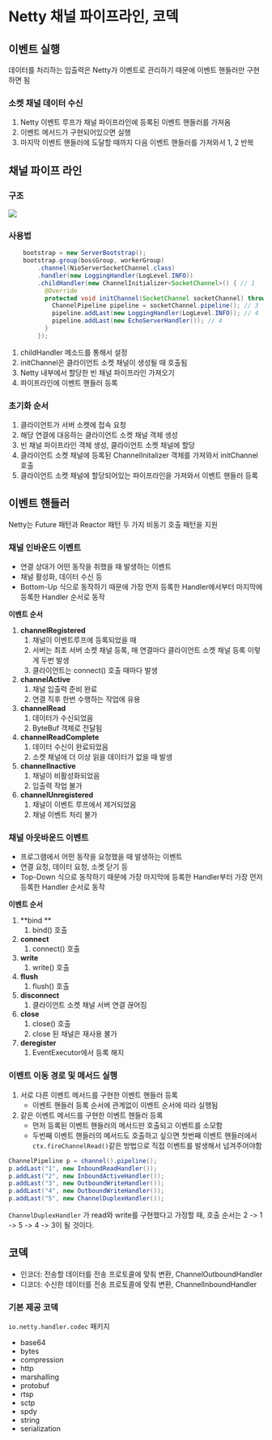# Netty 채널 파이프라인, 코덱

## 이벤트 실행

데이터를 처리하는 입출력은 Netty가 이벤트로 관리하기 때문에 이벤트 핸들러만 구현하면 됨

### 소켓 채널 데이터 수신

1. Netty 이벤트 루프가 채널 파이프라인에 등록된 이벤트 핸들러를 가져옴
2. 이벤트 메서드가 구현되어있으면 실행
3. 마지막 이벤트 핸들러에 도달할 때까지 다음 이벤트 핸들러를 가져와서 1, 2 반복

## 채널 파이프 라인

### 구조

![](channel.png)

### 사용법

```java
    bootstrap = new ServerBootstrap();
    bootstrap.group(bossGroup, workerGroup)
        .channel(NioServerSocketChannel.class)
        .handler(new LoggingHandler(LogLevel.INFO))
        .childHandler(new ChannelInitializer<SocketChannel>() { // 1
          @Override
          protected void initChannel(SocketChannel socketChannel) throws Exception { // 2
            ChannelPipeline pipeline = socketChannel.pipeline(); // 3
            pipeline.addLast(new LoggingHandler(LogLevel.INFO)); // 4
            pipeline.addLast(new EchoServerHandler()); // 4
          }
        });
```

1. childHandler 메소드를 통해서 설정
2. initChannel은 클라이언트 소켓 채널이 생성될 때 호출됨
3. Netty 내부에서 할당한 빈 채널 파이프라인 가져오기
4. 파이프라인에 이벤트 핸들러 등록

### 초기화 순서

1. 클라이언트가 서버 소켓에 접속 요청
2. 해당 연결에 대응하는 클라이언트 소켓 채널 객체 생성
3. 빈 채널 파이프라인 객체 생성, 클라이언트 소켓 채널에 할당
4. 클라이언트 소켓 채널에 등록된 ChannelInitalizer 객체를 가져와서 initChannel 호출
5. 클라이언트 소켓 채널에 할당되어있는 파이프라인을 가져와서 이벤트 핸들러 등록

## 이벤트 핸들러

Netty는 Future 패턴과 Reactor 패턴 두 가지 비동기 호출 패턴을 지원

### 채널 인바운드 이벤트

* 연결 상대가 어떤 동작을 취했을 때 발생하는 이벤트
* 채널 활성화, 데이터 수신 등
* Bottom-Up 식으로 동작하기 때문에 가장 먼저 등록한 Handler에서부터 마지막에 등록한 Handler 순서로 동작

**이벤트 순서**

1. **channelRegistered**
   1. 채널이 이벤트루프에 등록되었을 때
   2. 서버는 최초 서버 소켓 채널 등록, 매 연결마다 클라이언트 소켓 채널 등록 이렇게 두번 발생
   3. 클라이언트는 connect\(\) 호출 때마다 발생
2. **channelActive**
   1. 채널 입출력 준비 완료
   2. 연결 직후 한번 수행하는 작업에 유용
3. **channelRead**
   1. 데이터가 수신되었음
   2. ByteBuf 객체로 전달됨
4. **channelReadComplete**
   1. 데이터 수신이 완료되었음
   2. 소켓 채널에 더 이상 읽을 데이터가 없을 때 발생
5. **channelInactive**
   1. 채널이 비활성화되었음
   2. 입출력 작업 불가
6. **channelUnregistered**
   1. 채널이 이벤트 루프에서 제거되었음
   2. 채널 이벤트 처리 불가

### 채널 아웃바운드 이벤트

* 프로그램에서 어떤 동작을 요청했을 때 발생하는 이벤트
* 연결 요청, 데이터 요청, 소켓 닫기 등
* Top-Down 식으로 동작하기 때문에 가장 마지막에 등록한 Handler부터 가장 먼저 등록한 Handler 순서로 동작

**이벤트 순서**

1. **bind **
   1. bind\(\) 호출
2. **connect**
   1. connect\(\) 호출
3. **write**
   1. write\(\) 호출
4. **flush**
   1. flush\(\) 호출
5. **disconnect**
   1. 클라이언트 소켓 채널 서버 연결 끊어짐
6. **close**
   1. close\(\) 호출
   2. close 된 채널은 재사용 불가
7. **deregister**
   1. EventExecutor에서 등록 해지

### 이벤트 이동 경로 및 메서드 실행

1. 서로 다른 이벤트 메서드를 구현한 이벤트 핸들러 등록
   * 이벤트 핸들러 등록 순서에 관계없이 이벤트 순서에 따라 실행됨
2. 같은 이벤트 메서드를 구현한 이벤트 핸들러 등록
   * 먼저 등록된 이벤트 핸들러의 메서드만 호출되고 이벤트를 소모함
   * 두번째 이벤트 핸들러의 메서드도 호출하고 싶으면 첫번째 이벤트 핸들러에서 `ctx.fireChannelRead()`같은 방법으로 직접 이벤트를 발생해서 넘겨주어야함

```java
ChannelPipeline p = channel().pipeline();
p.addLast("1", new InboundReadHandler());
p.addLast("2", new InboundActiveHandler());
p.addLast("3", new OutboundWriteHandler());
p.addLast("4", new OutboundWriteHandler());
p.addLast("5", new ChannelDuplexHandler());
```

`ChannelDuplexHandler` 가 read와 write를 구현했다고 가정할 때, 호출 순서는 2 -&gt; 1 -&gt; 5 -&gt; 4 -&gt; 3이 될 것이다.

## 코덱

* 인코더: 전송할 데이터를 전송 프로토콜에 맞춰 변환, ChannelOutboundHandler
* 디코더: 수신한 데이터를 전송 프로토콜에 맞춰 변환, ChannelInboundHandler

### 기본 제공 코덱

`io.netty.handler.codec` 패키지

* base64
* bytes
* compression
* http
* marshalling
* protobuf
* rtsp
* sctp
* spdy
* string
* serialization



